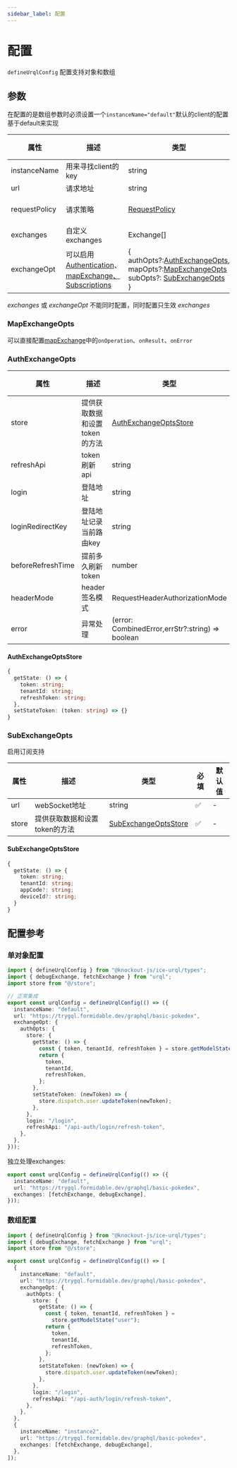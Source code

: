 ```yaml
---
sidebar_label: 配置
---
```


# 配置

`defineUrqlConfig` 配置支持对象和数组

## 参数

在配置的是数组参数时必须设置一个`instanceName="default"`默认的client的配置基于default来实现

| 属性          | 描述                                                                                                                                                                                                                                                                      | 类型                                                                                                                                                            | 必填 | 默认值            |
| ------------- | ------------------------------------------------------------------------------------------------------------------------------------------------------------------------------------------------------------------------------------------------------------------------- | --------------------------------------------------------------------------------------------------------------------------------------------------------------- | ---- | ----------------- |
| instanceName  | 用来寻找client的key                                                                                                                                                                                                                                                       | string                                                                                                                                                          | ✅    | ---               |
| url           | 请求地址                                                                                                                                                                                                                                                                  | string                                                                                                                                                          | ✅    | ---               |
| requestPolicy | 请求策略                                                                                                                                                                                                                                                                  | [RequestPolicy](https://formidable.com/open-source/urql/docs/basics/document-caching/#request-policies)                                                         | ❌    | cache-and-network |
| exchanges     | 自定义exchanges                                                                                                                                                                                                                                                           | Exchange[]                                                                                                                                                      | ❌    | ---               |
| exchangeOpt   | 可以启用[Authentication](https://formidable.com/open-source/urql/docs/advanced/authentication/)、[mapExchange](https://formidable.com/open-source/urql/docs/api/core/#mapexchange)[、Subscriptions](https://formidable.com/open-source/urql/docs/advanced/subscriptions/) | {<br/>authOpts?:[AuthExchangeOpts](#authexchangeopts),<br/>mapOpts?:[MapExchangeOpts](#mapexchangeopts)<br/>subOpts?: [SubExchangeOpts](#subexchangeopts)<br/>} | ❌    | ---               |

*exchanges* 或 *exchangeOpt* 不能同时配置，同时配置只生效 *exchanges*

### MapExchangeOpts

可以直接配置[mapExchange](https://formidable.com/open-source/urql/docs/api/core/#mapexchange)中的`onOperation`、`onResult`、`onError`

### AuthExchangeOpts

| 属性              | 描述                          | 类型                                             | 必填 | 默认值   |
| ----------------- | ----------------------------- | ------------------------------------------------ | ---- | -------- |
| store             | 提供获取数据和设置token的方法 | [AuthExchangeOptsStore](#authexchangeoptsstore)  | ✅    | -        |
| refreshApi        | token刷新api                  | string                                           | ✅    | -        |
| login             | 登陆地址                      | string                                           | ❌    | -        |
| loginRedirectKey  | 登陆地址记录当前路由key       | string                                           | ❌    | redirect |
| beforeRefreshTime | 提前多久刷新token             | number                                           | ❌    | 0        |
| headerMode        | header签名模式                | RequestHeaderAuthorizationMode                   | ❌    | -        |
| error             | 异常处理                      | (error: CombinedError,errStr?:string) => boolean | ❌    | -        |

#### AuthExchangeOptsStore

```ts
{
  getState: () => { 
    token: string; 
    tenantId: string; 
    refreshToken: string; 
  },
  setStateToken: (token: string) => {}
}

```

### SubExchangeOpts

启用订阅支持

| 属性  | 描述                          | 类型                                          | 必填 | 默认值 |
| ----- | ----------------------------- | --------------------------------------------- | ---- | ------ |
| url   | webSocket地址                 | string                                        | ✅    | -      |
| store | 提供获取数据和设置token的方法 | [SubExchangeOptsStore](#subexchangeoptsstore) | ✅    | -      |


#### SubExchangeOptsStore

```ts
{
  getState: () => { 
    token: string; 
    tenantId: string; 
    appCode?: string; 
    deviceId?: string;
  }
}

```

## 配置参考

### 单对象配置

```ts
import { defineUrqlConfig } from "@knockout-js/ice-urql/types";
import { debugExchange, fetchExchange } from "urql";
import store from "@/store";

// 正常集成
export const urqlConfig = defineUrqlConfig(() => ({
  instanceName: "default",
  url: "https://trygql.formidable.dev/graphql/basic-pokedex",
  exchangeOpt: {
    authOpts: {
      store: {
        getState: () => {
          const { token, tenantId, refreshToken } = store.getModelState("user");
          return {
            token,
            tenantId,
            refreshToken,
          };
        },
        setStateToken: (newToken) => {
          store.dispatch.user.updateToken(newToken);
        },
      },
      login: "/login",
      refreshApi: "/api-auth/login/refresh-token",
    },
  },
}));
```

独立处理exchanges:

```ts
export const urqlConfig = defineUrqlConfig(() => ({
  instanceName: "default",
  url: "https://trygql.formidable.dev/graphql/basic-pokedex",
  exchanges: [fetchExchange, debugExchange],
}));
```

### 数组配置

```ts
import { defineUrqlConfig } from "@knockout-js/ice-urql/types";
import { debugExchange, fetchExchange } from "urql";
import store from "@/store";

export const urqlConfig = defineUrqlConfig(() => [
  {
    instanceName: "default",
    url: "https://trygql.formidable.dev/graphql/basic-pokedex",
    exchangeOpt: {
      authOpts: {
        store: {
          getState: () => {
            const { token, tenantId, refreshToken } =
              store.getModelState("user");
            return {
              token,
              tenantId,
              refreshToken,
            };
          },
          setStateToken: (newToken) => {
            store.dispatch.user.updateToken(newToken);
          },
        },
        login: "/login",
        refreshApi: "/api-auth/login/refresh-token",
      },
    },
  },
  {
    instanceName: "instance2",
    url: "https://trygql.formidable.dev/graphql/basic-pokedex",
    exchanges: [fetchExchange, debugExchange],
  },
]);
```
